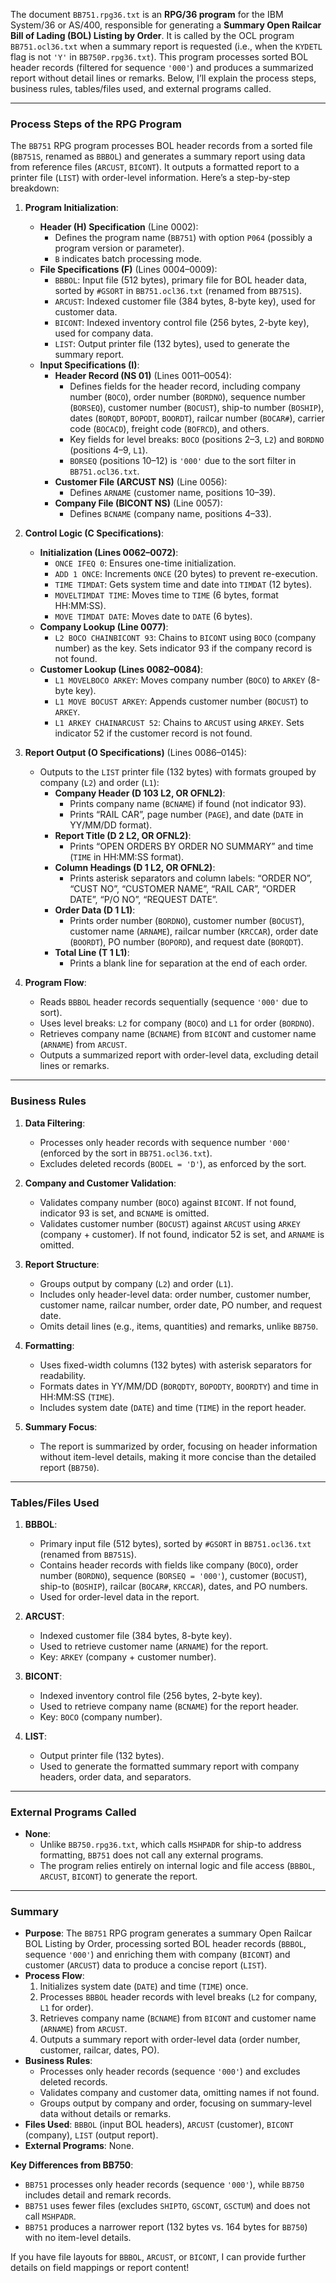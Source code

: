 The document `BB751.rpg36.txt` is an **RPG/36 program** for the IBM System/36 or AS/400, responsible for generating a **Summary Open Railcar Bill of Lading (BOL) Listing by Order**. It is called by the OCL program `BB751.ocl36.txt` when a summary report is requested (i.e., when the `KYDETL` flag is not `'Y'` in `BB750P.rpg36.txt`). This program processes sorted BOL header records (filtered for sequence `'000'`) and produces a summarized report without detail lines or remarks. Below, I’ll explain the process steps, business rules, tables/files used, and external programs called.

---

### **Process Steps of the RPG Program**

The `BB751` RPG program processes BOL header records from a sorted file (`BB751S`, renamed as `BBBOL`) and generates a summary report using data from reference files (`ARCUST`, `BICONT`). It outputs a formatted report to a printer file (`LIST`) with order-level information. Here’s a step-by-step breakdown:

1. **Program Initialization**:
   - **Header (H) Specification** (Line 0002):
     - Defines the program name (`BB751`) with option `P064` (possibly a program version or parameter).
     - `B` indicates batch processing mode.
   - **File Specifications (F)** (Lines 0004–0009):
     - `BBBOL`: Input file (512 bytes), primary file for BOL header data, sorted by `#GSORT` in `BB751.ocl36.txt` (renamed from `BB751S`).
     - `ARCUST`: Indexed customer file (384 bytes, 8-byte key), used for customer data.
     - `BICONT`: Indexed inventory control file (256 bytes, 2-byte key), used for company data.
     - `LIST`: Output printer file (132 bytes), used to generate the summary report.
   - **Input Specifications (I)**:
     - **Header Record (NS 01)** (Lines 0011–0054):
       - Defines fields for the header record, including company number (`BOCO`), order number (`BORDNO`), sequence number (`BORSEQ`), customer number (`BOCUST`), ship-to number (`BOSHIP`), dates (`BORQDT`, `BOPODT`, `BOORDT`), railcar number (`BOCAR#`), carrier code (`BOCACD`), freight code (`BOFRCD`), and others.
       - Key fields for level breaks: `BOCO` (positions 2–3, `L2`) and `BORDNO` (positions 4–9, `L1`).
       - `BORSEQ` (positions 10–12) is `'000'` due to the sort filter in `BB751.ocl36.txt`.
     - **Customer File (ARCUST NS)** (Line 0056):
       - Defines `ARNAME` (customer name, positions 10–39).
     - **Company File (BICONT NS)** (Line 0057):
       - Defines `BCNAME` (company name, positions 4–33).

2. **Control Logic (C Specifications)**:
   - **Initialization (Lines 0062–0072)**:
     - `ONCE IFEQ 0`: Ensures one-time initialization.
     - `ADD 1 ONCE`: Increments `ONCE` (20 bytes) to prevent re-execution.
     - `TIME TIMDAT`: Gets system time and date into `TIMDAT` (12 bytes).
     - `MOVELTIMDAT TIME`: Moves time to `TIME` (6 bytes, format HH:MM:SS).
     - `MOVE TIMDAT DATE`: Moves date to `DATE` (6 bytes).
   - **Company Lookup (Line 0077)**:
     - `L2 BOCO CHAINBICONT 93`: Chains to `BICONT` using `BOCO` (company number) as the key. Sets indicator 93 if the company record is not found.
   - **Customer Lookup (Lines 0082–0084)**:
     - `L1 MOVELBOCO ARKEY`: Moves company number (`BOCO`) to `ARKEY` (8-byte key).
     - `L1 MOVE BOCUST ARKEY`: Appends customer number (`BOCUST`) to `ARKEY`.
     - `L1 ARKEY CHAINARCUST 52`: Chains to `ARCUST` using `ARKEY`. Sets indicator 52 if the customer record is not found.

3. **Report Output (O Specifications)** (Lines 0086–0145):
   - Outputs to the `LIST` printer file (132 bytes) with formats grouped by company (`L2`) and order (`L1`):
     - **Company Header (D 103 L2, OR OFNL2)**:
       - Prints company name (`BCNAME`) if found (not indicator 93).
       - Prints “RAIL CAR”, page number (`PAGE`), and date (`DATE` in YY/MM/DD format).
     - **Report Title (D 2 L2, OR OFNL2)**:
       - Prints “OPEN ORDERS BY ORDER NO SUMMARY” and time (`TIME` in HH:MM:SS format).
     - **Column Headings (D 1 L2, OR OFNL2)**:
       - Prints asterisk separators and column labels: “ORDER NO”, “CUST NO”, “CUSTOMER NAME”, “RAIL CAR”, “ORDER DATE”, “P/O NO”, “REQUEST DATE”.
     - **Order Data (D 1 L1)**:
       - Prints order number (`BORDNO`), customer number (`BOCUST`), customer name (`ARNAME`), railcar number (`KRCCAR`), order date (`BOORDT`), PO number (`BOPORD`), and request date (`BORQDT`).
     - **Total Line (T 1 L1)**:
       - Prints a blank line for separation at the end of each order.

4. **Program Flow**:
   - Reads `BBBOL` header records sequentially (sequence `'000'` due to sort).
   - Uses level breaks: `L2` for company (`BOCO`) and `L1` for order (`BORDNO`).
   - Retrieves company name (`BCNAME`) from `BICONT` and customer name (`ARNAME`) from `ARCUST`.
   - Outputs a summarized report with order-level data, excluding detail lines or remarks.

---

### **Business Rules**

1. **Data Filtering**:
   - Processes only header records with sequence number `'000'` (enforced by the sort in `BB751.ocl36.txt`).
   - Excludes deleted records (`BODEL = 'D'`), as enforced by the sort.

2. **Company and Customer Validation**:
   - Validates company number (`BOCO`) against `BICONT`. If not found, indicator 93 is set, and `BCNAME` is omitted.
   - Validates customer number (`BOCUST`) against `ARCUST` using `ARKEY` (company + customer). If not found, indicator 52 is set, and `ARNAME` is omitted.

3. **Report Structure**:
   - Groups output by company (`L2`) and order (`L1`).
   - Includes only header-level data: order number, customer number, customer name, railcar number, order date, PO number, and request date.
   - Omits detail lines (e.g., items, quantities) and remarks, unlike `BB750`.

4. **Formatting**:
   - Uses fixed-width columns (132 bytes) with asterisk separators for readability.
   - Formats dates in YY/MM/DD (`BORQDTY`, `BOPODTY`, `BOORDTY`) and time in HH:MM:SS (`TIME`).
   - Includes system date (`DATE`) and time (`TIME`) in the report header.

5. **Summary Focus**:
   - The report is summarized by order, focusing on header information without item-level details, making it more concise than the detailed report (`BB750`).

---

### **Tables/Files Used**

1. **BBBOL**:
   - Primary input file (512 bytes), sorted by `#GSORT` in `BB751.ocl36.txt` (renamed from `BB751S`).
   - Contains header records with fields like company (`BOCO`), order number (`BORDNO`), sequence (`BORSEQ = '000'`), customer (`BOCUST`), ship-to (`BOSHIP`), railcar (`BOCAR#`, `KRCCAR`), dates, and PO numbers.
   - Used for order-level data in the report.

2. **ARCUST**:
   - Indexed customer file (384 bytes, 8-byte key).
   - Used to retrieve customer name (`ARNAME`) for the report.
   - Key: `ARKEY` (company + customer number).

3. **BICONT**:
   - Indexed inventory control file (256 bytes, 2-byte key).
   - Used to retrieve company name (`BCNAME`) for the report header.
   - Key: `BOCO` (company number).

4. **LIST**:
   - Output printer file (132 bytes).
   - Used to generate the formatted summary report with company headers, order data, and separators.

---

### **External Programs Called**

- **None**:
  - Unlike `BB750.rpg36.txt`, which calls `MSHPADR` for ship-to address formatting, `BB751` does not call any external programs.
  - The program relies entirely on internal logic and file access (`BBBOL`, `ARCUST`, `BICONT`) to generate the report.

---

### **Summary**

- **Purpose**: The `BB751` RPG program generates a summary Open Railcar BOL Listing by Order, processing sorted BOL header records (`BBBOL`, sequence `'000'`) and enriching them with company (`BICONT`) and customer (`ARCUST`) data to produce a concise report (`LIST`).
- **Process Flow**:
  1. Initializes system date (`DATE`) and time (`TIME`) once.
  2. Processes `BBBOL` header records with level breaks (`L2` for company, `L1` for order).
  3. Retrieves company name (`BCNAME`) from `BICONT` and customer name (`ARNAME`) from `ARCUST`.
  4. Outputs a summary report with order-level data (order number, customer, railcar, dates, PO).
- **Business Rules**:
  - Processes only header records (sequence `'000'`) and excludes deleted records.
  - Validates company and customer data, omitting names if not found.
  - Groups output by company and order, focusing on summary-level data without details or remarks.
- **Files Used**: `BBBOL` (input BOL headers), `ARCUST` (customer), `BICONT` (company), `LIST` (output report).
- **External Programs**: None.

**Key Differences from BB750**:
- `BB751` processes only header records (sequence `'000'`), while `BB750` includes detail and remark records.
- `BB751` uses fewer files (excludes `SHIPTO`, `GSCONT`, `GSCTUM`) and does not call `MSHPADR`.
- `BB751` produces a narrower report (132 bytes vs. 164 bytes for `BB750`) with no item-level details.

If you have file layouts for `BBBOL`, `ARCUST`, or `BICONT`, I can provide further details on field mappings or report content!